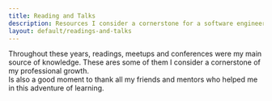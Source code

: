 ```yaml
---
title: Reading and Talks
description: Resources I consider a cornerstone for a software engineer.
layout: default/readings-and-talks
---
```


Throughout these years, readings, meetups and conferences were my main source of knowledge. These ares some of them I consider a cornerstone of my professional growth.  
Is also a good moment to thank all my friends and mentors who helped me in this adventure of learning.
